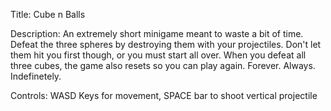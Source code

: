 Title: Cube n Balls

Description:
An extremely short minigame meant to waste a bit of time. Defeat the three spheres by destroying them with your projectiles. Don't let them hit you first though, or you must start all over. When you defeat all three cubes, the game also resets so you can play again. Forever. Always. Indefinetely.

Controls: WASD Keys for movement, SPACE bar to shoot vertical projectile
